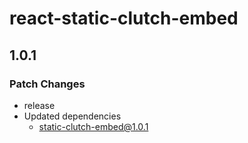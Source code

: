 # react-static-clutch-embed

## 1.0.1

### Patch Changes

- release
- Updated dependencies
  - static-clutch-embed@1.0.1
